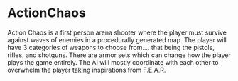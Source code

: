 # ActionChaos

Action Chaos is a first person arena shooter where the player must survive against waves of enemies in a procedurally generated map. The player will have 3 categories of weapons to choose from…. that being the pistols, rifles, and shotguns. There are armor sets which can change how the player plays the game entirely. The AI will mostly coordinate with each other to overwhelm the player taking inspirations from F.E.A.R.
